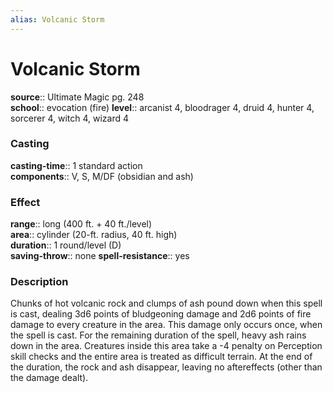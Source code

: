 ```yaml
---
alias: Volcanic Storm
---
```


# Volcanic Storm 

**source**:: Ultimate Magic pg. 248  
**school**:: evocation (fire)
**level**:: arcanist 4, bloodrager 4, druid 4, hunter 4, sorcerer 4, witch 4, wizard 4

### Casting 

**casting-time**:: 1 standard action  
**components**:: V, S, M/DF (obsidian and ash)

### Effect 

**range**:: long (400 ft. + 40 ft./level)  
**area**:: cylinder (20-ft. radius, 40 ft. high)  
**duration**:: 1 round/level (D)  
**saving-throw**:: none
**spell-resistance**:: yes

### Description 

Chunks of hot volcanic rock and clumps of ash pound down when this spell is cast, dealing 3d6 points of bludgeoning damage and 2d6 points of fire damage to every creature in the area. This damage only occurs once, when the spell is cast. For the remaining duration of the spell, heavy ash rains down in the area. Creatures inside this area take a -4 penalty on Perception skill checks and the entire area is treated as difficult terrain. At the end of the duration, the rock and ash disappear, leaving no aftereffects (other than the damage dealt).
